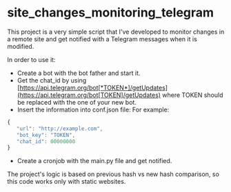 # site_changes_monitoring_telegram

This project is a very simple script that I've developed to monitor changes in a remote site and get notified with a Telegram messages when it is modified.

In order to use it:

+ Create a bot with the bot father and start it.
+ Get the chat_id by using [https://api.telegram.org/bot[*TOKEN*]/getUpdates](https://api.telegram.org/bot[TOKEN]/getUpdates) where TOKEN should be replaced with the one of your new bot.
+ Insert the information into conf.json file:
 For example:
 ``` javascript
 {
    "url": "http://example.com",
    "bot_key": "TOKEN",
    "chat_id": 00000000
} 
```
+ Create a cronjob with the main.py file and get notified.

The project's logic is based on previous hash vs new hash comparison, so this code works only with static websites.